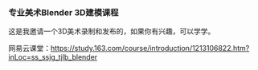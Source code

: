 ### 专业美术Blender 3D建模课程

这是我邀请一个3D美术录制和发布的，如果你有兴趣，可以学学。

网易云课堂：https://study.163.com/course/introduction/1213106822.htm?inLoc=ss_ssjg_tjlb_blender